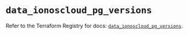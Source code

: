 # `data_ionoscloud_pg_versions`

Refer to the Terraform Registry for docs: [`data_ionoscloud_pg_versions`](https://registry.terraform.io/providers/ionos-cloud/ionoscloud/6.4.14/docs/data-sources/pg_versions).
